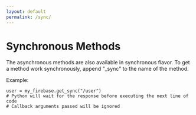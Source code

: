 ```yaml
---
layout: default
permalink: /sync/
---
```



# Synchronous Methods

The asynchronous methods are also available in synchronous flavor. To get a method work synchronously, append "_sync" to the name of the method.

Example:

<pre><code class="language-python">user = my_firebase.get_sync("/user")
# Python will wait for the response before executing the next line of code
# Callback arguments passed will be ignored
</code></pre>

